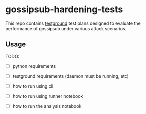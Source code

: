 # gossipsub-hardening-tests

This repo contains [testground](https://github.com/testground/testground) test plans designed to evaluate the performance of gossipsub under various attack scenarios.

## Usage

TODO:

- [ ] python requirements
- [ ] testground requirements (daemon must be running, etc)
- [ ] how to run using cli
- [ ] how to run using runner notebook
- [ ] how to run the analysis notebook


